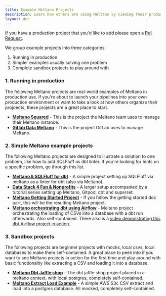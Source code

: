 ```yaml
---
title: Example Meltano Projects
description: Learn how others are using Meltano by viewing their production Meltano projects.
layout: doc
---
```

If you have a production project that you'd like to add please open a [Pull Request](https://github.com/meltano/meltano/edit/main/docs/src/_tutorials/example-projects.md).

We group example projects into three categories:
1. Running in production
2. Simpler examples usually solving one problem
3. Complete sandbox projects to play around with

### 1. Running in production

The following Meltano projects are real-world examples of Meltano in production use. If you're about to launch your pipelines
into your own production environment or want to take a look at how others organize their projoects, these projects are a great place to start.

- **[Meltano Squared](https://github.com/meltano/squared)** - This is the project the Meltano team uses to manage their Meltano instance.
- **[Gitlab Data Meltano](https://gitlab.com/gitlab-data/gitlab-data-meltano)** - This is the project GitLab uses to manage Meltano.

### 2. Simple Meltano example projects

The following Meltano projects are designed to illustrate a solution to one problem, like how to add SQLFluff as dbt linter. If you're looking for hints on a specific problem, go through this list.

- **[Meltano & SQLFluff for dbt](https://gitlab.com/rabidaudio/meltano-sqlfluff-example)** - A simple project setting up SQLFluff via meltano as a linter for dbt (also via Meltano).
- **[Data Stack 4 Fun & Nonprofits](https://github.com/andrewcstewart/ds4fnp)** - A larger setup accompanied by a tutorial series setting up Meltano, Gitpod, dbt and superset.
- **[Meltano Getting Started Project](https://github.com/meltano/demo-project)** - If you follow the getting started doc part, this will be the resulting Meltano project.
- **[Meltano orchestrating dbt using Airflow](https://github.com/pnadolny13/meltano_example_implementations/tree/main/meltano_projects/dbt_orchestration)** - Meltano project orchestrating the loading of CSVs into a database with a dbt run afterwards. Also self-contained. There also is a [video demonstrating this dbt Airflow project in action](https://www.youtube.com/watch?v=pNGJ96HOioM&t=919s).


### 3. Sandbox projects

The following projects are beginner projects with mocks, local csvs, local databases to make them self-contained. A great place to peek into if you want to see Meltano projects in action for the first time and play around with basic functionality like extracting a CSV and loading it into a database.

- **[Meltano Dbt Jaffle shop](https://github.com/pnadolny13/meltano_example_implementations/tree/main/meltano_projects/singer_dbt_jaffle)** - The dbt jaffle shop project placed in a meltano context, with local postgres, completely self-contained.
- **[Meltano Extract Load Example](https://github.com/sbalnojan/meltano-example-el)** - A simple AWS S3c CSV extract and load into a postgres database. All mocked, completely self-contained.
